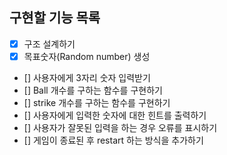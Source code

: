 ## 구현할 기능 목록

- [x] 구조 설계하기
- [x] 목표숫자(Random number) 생성
- [] 사용자에게 3자리 숫자 입력받기
- [] Ball 개수를 구하는 함수를 구현하기
- [] strike 개수를 구하는 함수를 구현하기
- [] 사용자에게 입력한 숫자에 대한 힌트를 출력하기
- [] 사용자가 잘못된 입력을 하는 경우 오류를 표시하기
- [] 게임이 종료된 후 restart 하는 방식을 추가하기
